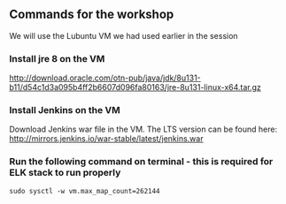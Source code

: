 ## Commands for the workshop

We will use the Lubuntu VM we had used earlier in the session

### Install jre 8 on the VM

http://download.oracle.com/otn-pub/java/jdk/8u131-b11/d54c1d3a095b4ff2b6607d096fa80163/jre-8u131-linux-x64.tar.gz

### Install Jenkins on the VM

Download Jenkins war file in the VM. The LTS version can be found here: http://mirrors.jenkins.io/war-stable/latest/jenkins.war

### Run the following command on terminal - this is required for ELK stack to run properly

```shell
sudo sysctl -w vm.max_map_count=262144
```

